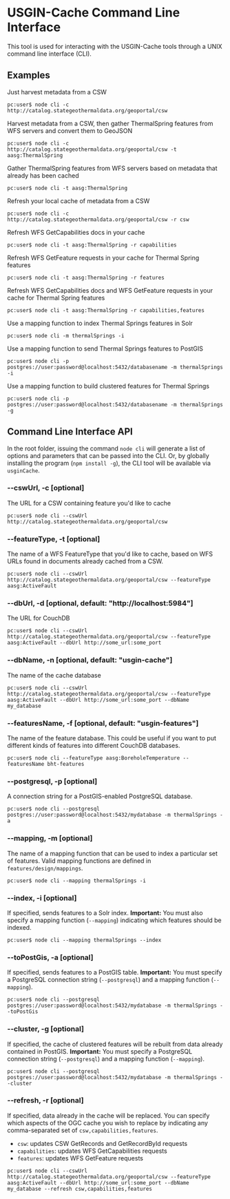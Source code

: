 # USGIN-Cache Command Line Interface

This tool is used for interacting with the USGIN-Cache tools through a UNIX command line interface (CLI).

## Examples

Just harvest metadata from a CSW

    pc:user$ node cli -c http://catalog.stategeothermaldata.org/geoportal/csw

Harvest metadata from a CSW, then gather ThermalSpring features from WFS servers and convert them to GeoJSON

    pc:user$ node cli -c http://catalog.stategeothermaldata.org/geoportal/csw -t aasg:ThermalSpring

Gather ThermalSpring features from WFS servers based on metadata that already has been cached

    pc:user$ node cli -t aasg:ThermalSpring

Refresh your local cache of metadata from a CSW

    pc:user$ node cli -c http://catalog.stategeothermaldata.org/geoportal/csw -r csw

Refresh WFS GetCapabilities docs in your cache

    pc:user$ node cli -t aasg:ThermalSpring -r capabilities

Refresh WFS GetFeature requests in your cache for Thermal Spring features

    pc:user$ node cli -t aasg:ThermalSpring -r features

Refresh WFS GetCapabilities docs and WFS GetFeature requests in your cache for Thermal Spring features

    pc:user$ node cli -t aasg:ThermalSpring -r capabilities,features

Use a mapping function to index Thermal Springs features in Solr

    pc:user$ node cli -m thermalSprings -i

Use a mapping function to send Thermal Springs features to PostGIS

    pc:user$ node cli -p postgres://user:password@localhost:5432/databasename -m thermalSprings -i

Use a mapping function to build clustered features for Thermal Springs

    pc:user$ node cli -p postgres://user:password@localhost:5432/databasename -m thermalSprings -g

## Command Line Interface API

In the root folder, issuing the command `node cli` will generate a list of options and parameters that can be passed into the CLI.  Or, by globally installing the program (`npm install -g`), the CLI tool will be available via `usginCache`.

### --cswUrl, -c [optional]
The URL for a CSW containing feature you'd like to cache

    pc:user$ node cli --cswUrl http://catalog.stategeothermaldata.org/geoportal/csw

### --featureType, -t [optional]
The name of a WFS FeatureType that you'd like to cache, based on WFS URLs found in documents already cached from a CSW.

    pc:user$ node cli --cswUrl http://catalog.stategeothermaldata.org/geoportal/csw --featureType aasg:ActiveFault

### --dbUrl, -d [optional, default: "http://localhost:5984"]
The URL for CouchDB

    pc:user$ node cli --cswUrl http://catalog.stategeothermaldata.org/geoportal/csw --featureType aasg:ActiveFault --dbUrl http://some_url:some_port

### --dbName, -n [optional, default: "usgin-cache"]
The name of the cache database

    pc:user$ node cli --cswUrl http://catalog.stategeothermaldata.org/geoportal/csw --featureType aasg:ActiveFault --dbUrl http://some_url:some_port --dbName my_database

### --featuresName, -f [optional, default: "usgin-features"]
The name of the feature database. This could be useful if you want to put different kinds of features into different CouchDB databases.

    pc:user$ node cli --featureType aasg:BoreholeTemperature --featuresName bht-features

### --postgresql, -p [optional]
A connection string for a PostGIS-enabled PostgreSQL database.

    pc:user$ node cli --postgresql postgres://user:password@localhost:5432/mydatabase -m thermalSprings -a

### --mapping, -m [optional]
The name of a mapping function that can be used to index a particular set of features. Valid mapping functions are defined in `features/design/mappings`.

    pc:user$ node cli --mapping thermalSprings -i

### --index, -i [optional]
If specified, sends features to a Solr index. **Important:** You must also specify a mapping function (`--mapping`) indicating which features should be indexed.

    pc:user$ node cli --mapping thermalSprings --index

### --toPostGis, -a [optional]
If specified, sends features to a PostGIS table. **Important:** You must specify a PostgreSQL connection string (`--postgresql`) and a mapping function (`--mapping`).

    pc:user$ node cli --postgresql postgres://user:password@localhost:5432/mydatabase -m thermalSprings --toPostGis

### --cluster, -g [optional]
If specified, the cache of clustered features will be rebuilt from data already contained in PostGIS. **Important:** You must specify a PostgreSQL connection string (`--postgresql`) and a mapping function (`--mapping`).

    pc:user$ node cli --postgresql postgres://user:password@localhost:5432/mydatabase -m thermalSprings --cluster

### --refresh, -r [optional]
If specified, data already in the cache will be replaced. You can specify which aspects of the OGC cache you wish to replace by indicating any comma-separated set of `csw,capabilities,features`. 

- `csw`: updates CSW GetRecords and GetRecordById requests
- `capabilities`: updates WFS GetCapabilities requests
- `features`: updates WFS GetFeature requests

```
pc:user$ node cli --cswUrl http://catalog.stategeothermaldata.org/geoportal/csw --featureType aasg:ActiveFault --dbUrl http://some_url:some_port --dbName my_database --refresh csw,capabilities,features
```